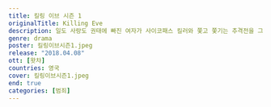 ```yaml
---
title: 킬링 이브 시즌 1
originalTitle: Killing Eve
description: 일도 사랑도 권태에 빠진 여자가 사이코패스 킬러와 쫓고 쫓기는 추격전을 그린 드라마. 범죄 심리에 병적인 흥미를 가진 영국 정보국 요원 이브, 청부 살인에 희열을 느끼며 살아가는 사이코패스 킬러 빌라넬. 알 수 없는 집착에 사로잡혀 서로를 쫓기 시작한다.
genre: drama
poster: 킬링이브시즌1.jpeg
release: "2018.04.08"
ott: [왓챠]
countries: 영국
cover: 킬링이브시즌1.jpeg
end: true
categories: [범죄]
---
```

